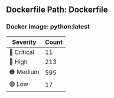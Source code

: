## Dockerfile Path: Dockerfile

### Docker Image: python:latest
| Severity | Count |
|----------|-------|
| 🛑 Critical | 11 |
| 🔴 High | 213 |
| 🟠 Medium | 595 |
| 🟢 Low | 17 |